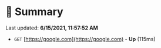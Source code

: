 # 📖 Summary
Last updated: **6/15/2021, 11:57:52 AM**

- `GET` [https://google.com](https://google.com) - **Up** (115ms)
